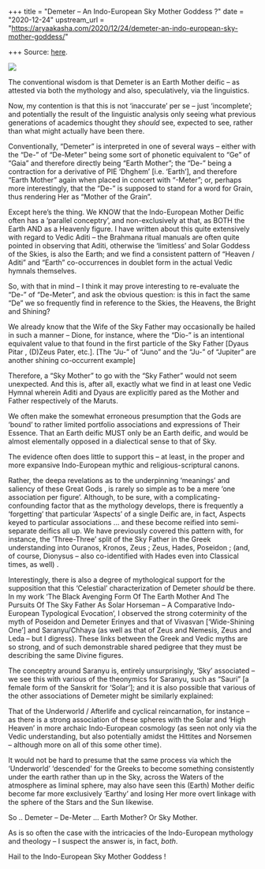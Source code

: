 +++
title = "Demeter – An Indo-European Sky Mother Goddess ?"
date = "2020-12-24"
upstream_url = "https://aryaakasha.com/2020/12/24/demeter-an-indo-european-sky-mother-goddess/"

+++
Source: [here](https://aryaakasha.com/2020/12/24/demeter-an-indo-european-sky-mother-goddess/).

![](https://aryaakasha.files.wordpress.com/2020/12/132121310_781415055804154_8724309316214761760_o.jpg?w=1024)

The conventional wisdom is that Demeter is an Earth Mother deific – as
attested via both the mythology and also, speculatively, via the
linguistics.

Now, my contention is that this is not ‘inaccurate’ per se – just
‘incomplete’; and potentially the result of the linguistic analysis only
seeing what previous generations of academics thought they *should* see,
expected to see, rather than what might actually have been there.

Conventionally, “Demeter” is interpreted in one of several ways – either
with the “De-” of “De-Meter” being some sort of phonetic equivalent to
“Ge” of “Gaia” and therefore directly being “Earth Mother”; the “De-”
being a contraction for a derivative of PIE ‘Dhghem’ \[i.e. ‘Earth’\],
and therefore “Earth Mother” again when placed in concert with “-Meter”;
or, perhaps more interestingly, that the “De-” is supposed to stand for
a word for Grain, thus rendering Her as “Mother of the Grain”.

Except here’s the thing. We KNOW that the Indo-European Mother Deific
often has a ‘parallel conceptry’, and non-exclusively at that, as BOTH
the Earth AND as a Heavenly figure. I have written about this quite
extensively with regard to Vedic Aditi – the Brahmana ritual manuals are
often quite pointed in observing that Aditi, otherwise the ‘limitless’
and Solar Goddess of the Skies, is also the Earth; and we find a
consistent pattern of “Heaven / Aditi” and “Earth” co-occurrences in
doublet form in the actual Vedic hymnals themselves.

So, with that in mind – I think it may prove interesting to re-evaluate
the “De-” of “De-Meter”, and ask the obvious question: is this in fact
the same “De” we so frequently find in reference to the Skies, the
Heavens, the Bright and Shining?

We already know that the Wife of the Sky Father may occasionally be
hailed in such a manner – Dione, for instance, where the “Dio-” is an
intentional equivalent value to that found in the first particle of the
Sky Father \[Dyaus Pitar , (D)Zeus Pater, etc.\]. \[The “Ju-” of “Juno”
and the “Ju-” of “Jupiter” are another shining co-occurrent example\]

Therefore, a “Sky Mother” to go with the “Sky Father” would not seem
unexpected. And this is, after all, exactly what we find in at least one
Vedic Hymnal wherein Aditi and Dyaus are explicitly pared as the Mother
and Father respectively of the Maruts.

We often make the somewhat erroneous presumption that the Gods are
‘bound’ to rather limited portfolio associations and expressions of
Their Essence. That an Earth deific MUST only be an Earth deific, and
would be almost elementally opposed in a dialectical sense to that of
Sky.

The evidence often does little to support this – at least, in the proper
and more expansive Indo-European mythic and religious-scriptural
canons.

Rather, the deepa revelations as to the underpinning ‘meanings’ and
saliency of these Great Gods , is rarely so simple as to be a mere ‘one
association per figure’. Although, to be sure, with a
complicating-confounding factor that as the mythology develops, there is
frequently a ‘forgetting’ that particular ‘Aspects’ of a single Deific
are, in fact, Aspects keyed to particular associations … and these
become reified into semi-separate deifics all up. We have previously
covered this pattern with, for instance, the ‘Three-Three’ split of the
Sky Father in the Greek understanding into Ouranos, Kronos, Zeus ; Zeus,
Hades, Poseidon ; (and, of course, Dionysus – also co-identified with
Hades even into Classical times, as well) .

Interestingly, there is also a degree of mythological support for the
supposition that this ‘Celestial’ characterization of Demeter *should*
be there. In my work ‘The Black Avenging Form Of The Earth Mother And
The Pursuits Of The Sky Father As Solar Horseman – A Comparative
Indo-European Typological Evocation’, I observed the strong coterminity
of the myth of Poseidon and Demeter Erinyes and that of Vivasvan
\[‘Wide-Shining One’\] and Saranyu/Chhaya (as well as that of Zeus and
Nemesis, Zeus and Leda – but I digress). These links between the Greek
and Vedic myths are so strong, and of such demonstrable shared pedigree
that they must be describing the same Divine figures.

The conceptry around Saranyu is, entirely unsurprisingly, ‘Sky’
associated – we see this with various of the theonymics for Saranyu,
such as “Sauri” \[a female form of the Sanskrit for ‘Solar’\]; and it is
also possible that various of the other associations of Demeter might be
similarly explained:

That of the Underworld / Afterlife and cyclical reincarnation, for
instance – as there is a strong association of these spheres with the
Solar and ‘High Heaven’ in more archaic Indo-European cosmology (as seen
not only via the Vedic understanding, but also potentially amidst the
Hittites and Norsemen – although more on all of this some other time).

It would not be hard to presume that the same process via which the
‘Underworld’ ‘descended’ for the Greeks to become something consistently
under the earth rather than up in the Sky, across the Waters of the
atmosphere as liminal sphere, may also have seen this (Earth) Mother
deific become far more exclusively ‘Earthy’ and losing Her more overt
linkage with the sphere of the Stars and the Sun likewise.

So .. Demeter – De-Meter … Earth Mother? Or Sky Mother.

As is so often the case with the intricacies of the Indo-European
mythology and theology – I suspect the answer is, in fact, *both*.

Hail to the Indo-European Sky Mother Goddess !
